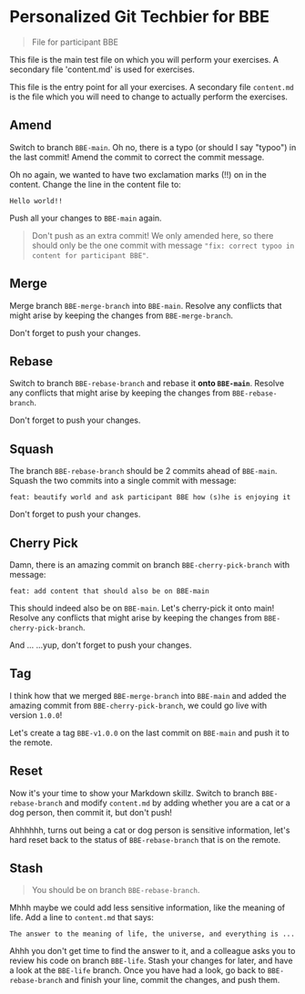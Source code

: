 # Personalized Git Techbier for BBE

> File for participant BBE

This file is the main test file on which you will perform your exercises. A
secondary file 'content.md' is used for  exercises.

This file is the entry point for all your exercises. A secondary file
`content.md` is the file which you will need to change to actually perform the
exercises.

## Amend

Switch to branch `BBE-main`. Oh no, there is a typo (or should I say "typoo") in
the last commit! Amend the commit to correct the commit message.

Oh no again, we wanted to have two exclamation marks (!!) on in the content.
Change the line in the content file to:

```
Hello world!!
```

Push all your changes to `BBE-main` again.

> Don't push as an extra commit! We only amended here, so there should only be
> the one commit with message
> `"fix: correct typoo in content for participant BBE"`.

## Merge

Merge branch `BBE-merge-branch` into `BBE-main`. Resolve any conflicts that might arise
by keeping the changes from `BBE-merge-branch`.

Don't forget to push your changes.

## Rebase

Switch to branch `BBE-rebase-branch` and rebase it **onto `BBE-main`**. Resolve any
conflicts that might arise by keeping the changes from `BBE-rebase-branch`.

Don't forget to push your changes.

## Squash

The branch `BBE-rebase-branch` should be 2 commits ahead of `BBE-main`. Squash the two
commits into a single commit with message:

```
feat: beautify world and ask participant BBE how (s)he is enjoying it
```

Don't forget to push your changes.

## Cherry Pick

Damn, there is an amazing commit on branch `BBE-cherry-pick-branch` with message:

```
feat: add content that should also be on BBE-main
```

This should indeed also be on `BBE-main`. Let's cherry-pick it onto main! Resolve
any conflicts that might arise by keeping the changes from `BBE-cherry-pick-branch`.

And ...
...yup, don't forget to push your changes.

## Tag

I think how that we merged `BBE-merge-branch` into `BBE-main` and added the amazing
commit from `BBE-cherry-pick-branch`, we could go live with version `1.0.0`!

Let's create a tag `BBE-v1.0.0` on the last commit on `BBE-main` and push it to the
remote.

## Reset

Now it's your time to show your Markdown skillz. Switch to branch `BBE-rebase-branch`
and modify `content.md` by adding whether you are a cat or a dog person, then
commit it, but don't push!

Ahhhhhh, turns out being a cat or dog person is sensitive information, let's
hard reset back to the status of `BBE-rebase-branch` that is on the remote.

## Stash

> You should be on branch `BBE-rebase-branch`.

Mhhh maybe we could add less sensitive information, like the meaning of life.
Add a line to `content.md` that says:

```
The answer to the meaning of life, the universe, and everything is ...
```

Ahhh you don't get time to find the answer to it, and a colleague asks you to
review his code on branch `BBE-life`. Stash your changes for later, and have a
look at the `BBE-life` branch. Once you have had a look, go back to
`BBE-rebase-branch` and finish your line, commit the changes, and push them.
